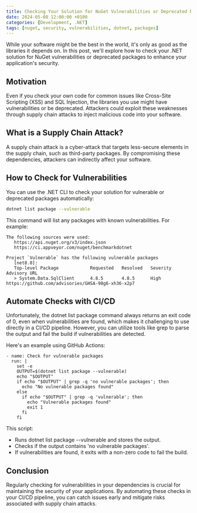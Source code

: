 ```yaml
---
title: Checking Your Solution for NuGet Vulnerabilities or Deprecated Packages
date: 2024-05-08 12:00:00 +0100
categories: [Development, .NET]
tags: [nuget, security, vulnerabilities, dotnet, packages]
---
```


While your software might be the best in the world, it's only as good as the libraries it depends on. In this post, we'll explore how to check your .NET solution for NuGet vulnerabilities or deprecated packages to enhance your application's security.

## Motivation

Even if you check your own code for common issues like Cross-Site Scripting (XSS) and SQL Injection, the libraries you use might have vulnerabilities or be deprecated. Attackers could exploit these weaknesses through supply chain attacks to inject malicious code into your software.

## What is a Supply Chain Attack?

A supply chain attack is a cyber-attack that targets less-secure elements in the supply chain, such as third-party packages. By compromising these dependencies, attackers can indirectly affect your software.

## How to Check for Vulnerabilities

You can use the .NET CLI to check your solution for vulnerable or deprecated packages automatically:

```bash
dotnet list package --vulnerable
```

This command will list any packages with known vulnerabilities. For example:

```
The following sources were used:
   https://api.nuget.org/v3/index.json
   https://ci.appveyor.com/nuget/benchmarkdotnet

Project `Vulnerable` has the following vulnerable packages
   [net8.0]: 
   Top-level Package            Requested   Resolved   Severity   Advisory URL                                     
   > System.Data.SqlClient      4.8.5       4.8.5      High       https://github.com/advisories/GHSA-98g6-xh36-x2p7
```

## Automate Checks with CI/CD

Unfortunately, the dotnet list package command always returns an exit code of 0, even when vulnerabilities are found, which makes it challenging to use directly in a CI/CD pipeline. However, you can utilize tools like grep to parse the output and fail the build if vulnerabilities are detected.

Here's an example using GitHub Actions:

``` 
- name: Check for vulnerable packages
  run: |
    set -e
    OUTPUT=$(dotnet list package --vulnerable)
    echo "$OUTPUT"
    if echo "$OUTPUT" | grep -q 'no vulnerable packages'; then
      echo "No vulnerable packages found"
    else
      if echo "$OUTPUT" | grep -q 'vulnerable'; then
        echo "Vulnerable packages found"
        exit 1
      fi
    fi
```

This script:

* Runs dotnet list package --vulnerable and stores the output.
* Checks if the output contains 'no vulnerable packages'.
* If vulnerabilities are found, it exits with a non-zero code to fail the build.
## Conclusion

Regularly checking for vulnerabilities in your dependencies is crucial for maintaining the security of your applications. By automating these checks in your CI/CD pipeline, you can catch issues early and mitigate risks associated with supply chain attacks.